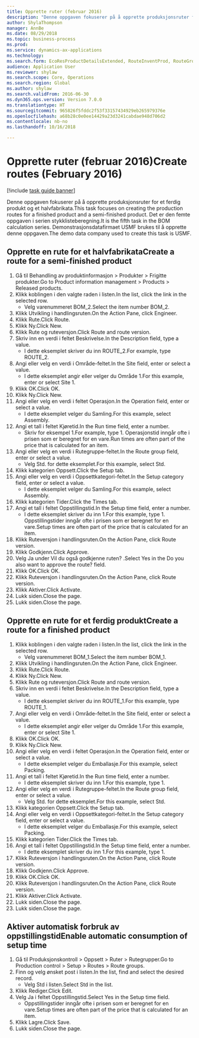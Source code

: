 ```yaml
--- 
title: Opprette ruter (februar 2016)
description: "Denne oppgaven fokuserer på å opprette produksjonsruter for et ferdig produkt og et halvfabrikata."
author: ShylaThompson
manager: AnnBe
ms.date: 08/29/2018
ms.topic: business-process
ms.prod: 
ms.service: dynamics-ax-applications
ms.technology: 
ms.search.form: EcoResProductDetailsExtended, RouteInventProd, RouteGroup
audience: Application User
ms.reviewer: shylaw
ms.search.scope: Core, Operations
ms.search.region: Global
ms.author: shylaw
ms.search.validFrom: 2016-06-30
ms.dyn365.ops.version: Version 7.0.0
ms.translationtype: HT
ms.sourcegitcommit: 965826f5fddc2f53f33157434929eb265979376e
ms.openlocfilehash: a68b28c0e0ee14429a23d3241cabdae948d706d2
ms.contentlocale: nb-no
ms.lasthandoff: 10/16/2018

---
```

# <a name="create-routes-february-2016"></a><span data-ttu-id="39f5f-103">Opprette ruter (februar 2016)</span><span class="sxs-lookup"><span data-stu-id="39f5f-103">Create routes (February 2016)</span></span>

[!include [task guide banner](../../includes/task-guide-banner.md)]

<span data-ttu-id="39f5f-104">Denne oppgaven fokuserer på å opprette produksjonsruter for et ferdig produkt og et halvfabrikata.</span><span class="sxs-lookup"><span data-stu-id="39f5f-104">This task focuses on creating the production routes for a finished product and a semi-finished product.</span></span> <span data-ttu-id="39f5f-105">Det er den femte oppgaven i serien stykklisteberegning.</span><span class="sxs-lookup"><span data-stu-id="39f5f-105">It is the fifth task in the BOM calculation series.</span></span> <span data-ttu-id="39f5f-106">Demonstrasjonsdatafirmaet USMF brukes til å opprette denne oppgaven.</span><span class="sxs-lookup"><span data-stu-id="39f5f-106">The demo data company used to create this task is USMF.</span></span>


## <a name="create-a-route-for-a-semi-finished-product"></a><span data-ttu-id="39f5f-107">Opprette en rute for et halvfabrikata</span><span class="sxs-lookup"><span data-stu-id="39f5f-107">Create a route for a semi-finished product</span></span>
1. <span data-ttu-id="39f5f-108">Gå til Behandling av produktinformasjon > Produkter > Frigitte produkter.</span><span class="sxs-lookup"><span data-stu-id="39f5f-108">Go to Product information management > Products > Released products.</span></span>
2. <span data-ttu-id="39f5f-109">Klikk koblingen i den valgte raden i listen.</span><span class="sxs-lookup"><span data-stu-id="39f5f-109">In the list, click the link in the selected row.</span></span>
    * <span data-ttu-id="39f5f-110">Velg varenummeret BOM_2.</span><span class="sxs-lookup"><span data-stu-id="39f5f-110">Select the item number BOM_2.</span></span>  
3. <span data-ttu-id="39f5f-111">Klikk Utvikling i handlingsruten.</span><span class="sxs-lookup"><span data-stu-id="39f5f-111">On the Action Pane, click Engineer.</span></span>
4. <span data-ttu-id="39f5f-112">Klikk Rute.</span><span class="sxs-lookup"><span data-stu-id="39f5f-112">Click Route.</span></span>
5. <span data-ttu-id="39f5f-113">Klikk Ny.</span><span class="sxs-lookup"><span data-stu-id="39f5f-113">Click New.</span></span>
6. <span data-ttu-id="39f5f-114">Klikk Rute og ruteversjon.</span><span class="sxs-lookup"><span data-stu-id="39f5f-114">Click Route and route version.</span></span>
7. <span data-ttu-id="39f5f-115">Skriv inn en verdi i feltet Beskrivelse.</span><span class="sxs-lookup"><span data-stu-id="39f5f-115">In the Description field, type a value.</span></span>
    * <span data-ttu-id="39f5f-116">I dette eksemplet skriver du inn ROUTE_2.</span><span class="sxs-lookup"><span data-stu-id="39f5f-116">For example, type ROUTE_2.</span></span>  
8. <span data-ttu-id="39f5f-117">Angi eller velg en verdi i Område-feltet.</span><span class="sxs-lookup"><span data-stu-id="39f5f-117">In the Site field, enter or select a value.</span></span>
    * <span data-ttu-id="39f5f-118">I dette eksemplet angir eller velger du Område 1.</span><span class="sxs-lookup"><span data-stu-id="39f5f-118">For this example, enter or select Site 1.</span></span>  
9. <span data-ttu-id="39f5f-119">Klikk OK.</span><span class="sxs-lookup"><span data-stu-id="39f5f-119">Click OK.</span></span>
10. <span data-ttu-id="39f5f-120">Klikk Ny.</span><span class="sxs-lookup"><span data-stu-id="39f5f-120">Click New.</span></span>
11. <span data-ttu-id="39f5f-121">Angi eller velg en verdi i feltet Operasjon.</span><span class="sxs-lookup"><span data-stu-id="39f5f-121">In the Operation field, enter or select a value.</span></span>
    * <span data-ttu-id="39f5f-122">I dette eksemplet velger du Samling.</span><span class="sxs-lookup"><span data-stu-id="39f5f-122">For this example, select Assembly.</span></span>  
12. <span data-ttu-id="39f5f-123">Angi et tall i feltet Kjøretid.</span><span class="sxs-lookup"><span data-stu-id="39f5f-123">In the Run time field, enter a number.</span></span>
    * <span data-ttu-id="39f5f-124">Skriv for eksempel 1.</span><span class="sxs-lookup"><span data-stu-id="39f5f-124">For example, type 1.</span></span> <span data-ttu-id="39f5f-125">Operasjonstid inngår ofte i prisen som er beregnet for en vare.</span><span class="sxs-lookup"><span data-stu-id="39f5f-125">Run times are often part of the price that is calculated for an item.</span></span>  
13. <span data-ttu-id="39f5f-126">Angi eller velg en verdi i Rutegruppe-feltet.</span><span class="sxs-lookup"><span data-stu-id="39f5f-126">In the Route group field, enter or select a value.</span></span>
    * <span data-ttu-id="39f5f-127">Velg Std. for dette eksemplet.</span><span class="sxs-lookup"><span data-stu-id="39f5f-127">For this example, select Std.</span></span>  
14. <span data-ttu-id="39f5f-128">Klikk kategorien Oppsett.</span><span class="sxs-lookup"><span data-stu-id="39f5f-128">Click the Setup tab.</span></span>
15. <span data-ttu-id="39f5f-129">Angi eller velg en verdi i Oppsettkategori-feltet.</span><span class="sxs-lookup"><span data-stu-id="39f5f-129">In the Setup category field, enter or select a value.</span></span>
    * <span data-ttu-id="39f5f-130">I dette eksemplet velger du Samling.</span><span class="sxs-lookup"><span data-stu-id="39f5f-130">For this example, select Assembly.</span></span>  
16. <span data-ttu-id="39f5f-131">Klikk kategorien Tider.</span><span class="sxs-lookup"><span data-stu-id="39f5f-131">Click the Times tab.</span></span>
17. <span data-ttu-id="39f5f-132">Angi et tall i feltet Oppstillingstid.</span><span class="sxs-lookup"><span data-stu-id="39f5f-132">In the Setup time field, enter a number.</span></span>
    * <span data-ttu-id="39f5f-133">I dette eksemplet skriver du inn 1.</span><span class="sxs-lookup"><span data-stu-id="39f5f-133">For this example, type 1.</span></span> <span data-ttu-id="39f5f-134">Oppstillingstider inngår ofte i prisen som er beregnet for en vare.</span><span class="sxs-lookup"><span data-stu-id="39f5f-134">Setup times are often part of the price that is calculated for an item.</span></span>  
18. <span data-ttu-id="39f5f-135">Klikk Ruteversjon i handlingsruten.</span><span class="sxs-lookup"><span data-stu-id="39f5f-135">On the Action Pane, click Route version.</span></span>
19. <span data-ttu-id="39f5f-136">Klikk Godkjenn.</span><span class="sxs-lookup"><span data-stu-id="39f5f-136">Click Approve.</span></span>
20. <span data-ttu-id="39f5f-137">Velg Ja under Vil du også godkjenne ruten? .</span><span class="sxs-lookup"><span data-stu-id="39f5f-137">Select Yes in the Do you also want to approve the route? field.</span></span>
21. <span data-ttu-id="39f5f-138">Klikk OK.</span><span class="sxs-lookup"><span data-stu-id="39f5f-138">Click OK.</span></span>
22. <span data-ttu-id="39f5f-139">Klikk Ruteversjon i handlingsruten.</span><span class="sxs-lookup"><span data-stu-id="39f5f-139">On the Action Pane, click Route version.</span></span>
23. <span data-ttu-id="39f5f-140">Klikk Aktiver.</span><span class="sxs-lookup"><span data-stu-id="39f5f-140">Click Activate.</span></span>
24. <span data-ttu-id="39f5f-141">Lukk siden.</span><span class="sxs-lookup"><span data-stu-id="39f5f-141">Close the page.</span></span>
25. <span data-ttu-id="39f5f-142">Lukk siden.</span><span class="sxs-lookup"><span data-stu-id="39f5f-142">Close the page.</span></span>

## <a name="create-a-route-for-a-finished-product"></a><span data-ttu-id="39f5f-143">Opprette en rute for et ferdig produkt</span><span class="sxs-lookup"><span data-stu-id="39f5f-143">Create a route for a finished product</span></span>
1. <span data-ttu-id="39f5f-144">Klikk koblingen i den valgte raden i listen.</span><span class="sxs-lookup"><span data-stu-id="39f5f-144">In the list, click the link in the selected row.</span></span>
    * <span data-ttu-id="39f5f-145">Velg varenummeret BOM_1.</span><span class="sxs-lookup"><span data-stu-id="39f5f-145">Select the item number BOM_1.</span></span>  
2. <span data-ttu-id="39f5f-146">Klikk Utvikling i handlingsruten.</span><span class="sxs-lookup"><span data-stu-id="39f5f-146">On the Action Pane, click Engineer.</span></span>
3. <span data-ttu-id="39f5f-147">Klikk Rute.</span><span class="sxs-lookup"><span data-stu-id="39f5f-147">Click Route.</span></span>
4. <span data-ttu-id="39f5f-148">Klikk Ny.</span><span class="sxs-lookup"><span data-stu-id="39f5f-148">Click New.</span></span>
5. <span data-ttu-id="39f5f-149">Klikk Rute og ruteversjon.</span><span class="sxs-lookup"><span data-stu-id="39f5f-149">Click Route and route version.</span></span>
6. <span data-ttu-id="39f5f-150">Skriv inn en verdi i feltet Beskrivelse.</span><span class="sxs-lookup"><span data-stu-id="39f5f-150">In the Description field, type a value.</span></span>
    * <span data-ttu-id="39f5f-151">I dette eksemplet skriver du inn ROUTE_1.</span><span class="sxs-lookup"><span data-stu-id="39f5f-151">For this example, type ROUTE_1.</span></span>  
7. <span data-ttu-id="39f5f-152">Angi eller velg en verdi i Område-feltet.</span><span class="sxs-lookup"><span data-stu-id="39f5f-152">In the Site field, enter or select a value.</span></span>
    * <span data-ttu-id="39f5f-153">I dette eksemplet angir eller velger du Område 1.</span><span class="sxs-lookup"><span data-stu-id="39f5f-153">For this example, enter or select Site 1.</span></span>  
8. <span data-ttu-id="39f5f-154">Klikk OK.</span><span class="sxs-lookup"><span data-stu-id="39f5f-154">Click OK.</span></span>
9. <span data-ttu-id="39f5f-155">Klikk Ny.</span><span class="sxs-lookup"><span data-stu-id="39f5f-155">Click New.</span></span>
10. <span data-ttu-id="39f5f-156">Angi eller velg en verdi i feltet Operasjon.</span><span class="sxs-lookup"><span data-stu-id="39f5f-156">In the Operation field, enter or select a value.</span></span>
    * <span data-ttu-id="39f5f-157">I dette eksemplet velger du Emballasje.</span><span class="sxs-lookup"><span data-stu-id="39f5f-157">For this example, select Packing.</span></span>  
11. <span data-ttu-id="39f5f-158">Angi et tall i feltet Kjøretid.</span><span class="sxs-lookup"><span data-stu-id="39f5f-158">In the Run time field, enter a number.</span></span>
    * <span data-ttu-id="39f5f-159">I dette eksemplet skriver du inn 1.</span><span class="sxs-lookup"><span data-stu-id="39f5f-159">For this example, type 1.</span></span>  
12. <span data-ttu-id="39f5f-160">Angi eller velg en verdi i Rutegruppe-feltet.</span><span class="sxs-lookup"><span data-stu-id="39f5f-160">In the Route group field, enter or select a value.</span></span>
    * <span data-ttu-id="39f5f-161">Velg Std. for dette eksemplet.</span><span class="sxs-lookup"><span data-stu-id="39f5f-161">For this example, select Std.</span></span>  
13. <span data-ttu-id="39f5f-162">Klikk kategorien Oppsett.</span><span class="sxs-lookup"><span data-stu-id="39f5f-162">Click the Setup tab.</span></span>
14. <span data-ttu-id="39f5f-163">Angi eller velg en verdi i Oppsettkategori-feltet.</span><span class="sxs-lookup"><span data-stu-id="39f5f-163">In the Setup category field, enter or select a value.</span></span>
    * <span data-ttu-id="39f5f-164">I dette eksemplet velger du Emballasje.</span><span class="sxs-lookup"><span data-stu-id="39f5f-164">For this example, select Packing.</span></span>  
15. <span data-ttu-id="39f5f-165">Klikk kategorien Tider.</span><span class="sxs-lookup"><span data-stu-id="39f5f-165">Click the Times tab.</span></span>
16. <span data-ttu-id="39f5f-166">Angi et tall i feltet Oppstillingstid.</span><span class="sxs-lookup"><span data-stu-id="39f5f-166">In the Setup time field, enter a number.</span></span>
    * <span data-ttu-id="39f5f-167">I dette eksemplet skriver du inn 1.</span><span class="sxs-lookup"><span data-stu-id="39f5f-167">For this example, type 1.</span></span>  
17. <span data-ttu-id="39f5f-168">Klikk Ruteversjon i handlingsruten.</span><span class="sxs-lookup"><span data-stu-id="39f5f-168">On the Action Pane, click Route version.</span></span>
18. <span data-ttu-id="39f5f-169">Klikk Godkjenn.</span><span class="sxs-lookup"><span data-stu-id="39f5f-169">Click Approve.</span></span>
19. <span data-ttu-id="39f5f-170">Klikk OK.</span><span class="sxs-lookup"><span data-stu-id="39f5f-170">Click OK.</span></span>
20. <span data-ttu-id="39f5f-171">Klikk Ruteversjon i handlingsruten.</span><span class="sxs-lookup"><span data-stu-id="39f5f-171">On the Action Pane, click Route version.</span></span>
21. <span data-ttu-id="39f5f-172">Klikk Aktiver.</span><span class="sxs-lookup"><span data-stu-id="39f5f-172">Click Activate.</span></span>
22. <span data-ttu-id="39f5f-173">Lukk siden.</span><span class="sxs-lookup"><span data-stu-id="39f5f-173">Close the page.</span></span>
23. <span data-ttu-id="39f5f-174">Lukk siden.</span><span class="sxs-lookup"><span data-stu-id="39f5f-174">Close the page.</span></span>

## <a name="enable-automatic-consumption-of-setup-time"></a><span data-ttu-id="39f5f-175">Aktiver automatisk forbruk av oppstillingstid</span><span class="sxs-lookup"><span data-stu-id="39f5f-175">Enable automatic consumption of setup time</span></span>
1. <span data-ttu-id="39f5f-176">Gå til Produksjonskontroll > Oppsett > Ruter > Rutegrupper.</span><span class="sxs-lookup"><span data-stu-id="39f5f-176">Go to Production control > Setup > Routes > Route groups.</span></span>
2. <span data-ttu-id="39f5f-177">Finn og velg ønsket post i listen.</span><span class="sxs-lookup"><span data-stu-id="39f5f-177">In the list, find and select the desired record.</span></span>
    * <span data-ttu-id="39f5f-178">Velg Std i listen.</span><span class="sxs-lookup"><span data-stu-id="39f5f-178">Select Std in the list.</span></span>  
3. <span data-ttu-id="39f5f-179">Klikk Rediger.</span><span class="sxs-lookup"><span data-stu-id="39f5f-179">Click Edit.</span></span>
4. <span data-ttu-id="39f5f-180">Velg Ja i feltet Oppstillingstid.</span><span class="sxs-lookup"><span data-stu-id="39f5f-180">Select Yes in the Setup time field.</span></span>
    * <span data-ttu-id="39f5f-181">Oppstillingstider inngår ofte i prisen som er beregnet for en vare.</span><span class="sxs-lookup"><span data-stu-id="39f5f-181">Setup times are often part of the price that is calculated for an item.</span></span>  
5. <span data-ttu-id="39f5f-182">Klikk Lagre.</span><span class="sxs-lookup"><span data-stu-id="39f5f-182">Click Save.</span></span>
6. <span data-ttu-id="39f5f-183">Lukk siden.</span><span class="sxs-lookup"><span data-stu-id="39f5f-183">Close the page.</span></span>


